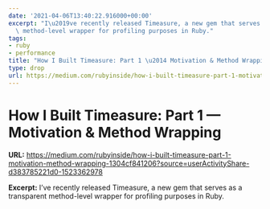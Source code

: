 ```yaml
---
date: '2021-04-06T13:40:22.916000+00:00'
excerpt: "I\u2019ve recently released Timeasure, a new gem that serves as a transparent\
  \ method-level wrapper for profiling purposes in Ruby."
tags:
- ruby
- performance
title: "How I Built Timeasure: Part 1 \u2014 Motivation & Method Wrapping"
type: drop
url: https://medium.com/rubyinside/how-i-built-timeasure-part-1-motivation-method-wrapping-1304cf841206?source=userActivityShare-d383785221d0-1523362978
---
```


# How I Built Timeasure: Part 1 — Motivation & Method Wrapping

**URL:** https://medium.com/rubyinside/how-i-built-timeasure-part-1-motivation-method-wrapping-1304cf841206?source=userActivityShare-d383785221d0-1523362978

**Excerpt:** I’ve recently released Timeasure, a new gem that serves as a transparent method-level wrapper for profiling purposes in Ruby.
